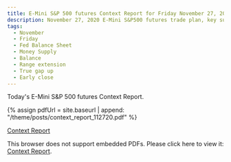 ```yaml
---
title: E-Mini S&P 500 futures Context Report for Friday November 27, 2020
description: November 27, 2020 E-Mini S&P500 futures trade plan, key support and resistance zones, and volatility analysis.
tags:
  - November
  - Friday
  - Fed Balance Sheet 
  - Money Supply 
  - Balance
  - Range extension
  - True gap up
  - Early close
---
```


Today's E-Mini S&P 500 futures Context Report.

{% assign pdfUrl = site.baseurl | append: "/theme/posts/context_report_112720.pdf" %}

<a href="{{pdfUrl}}">Context Report</a>

<object data="{{pdfUrl}}" type="application/pdf" width="700px" height="700px">
    <p>This browser does not support embedded PDFs. Please click here to view it: <a href="{{pdfUrl}}">Context Report</a>.</p>
</object>

